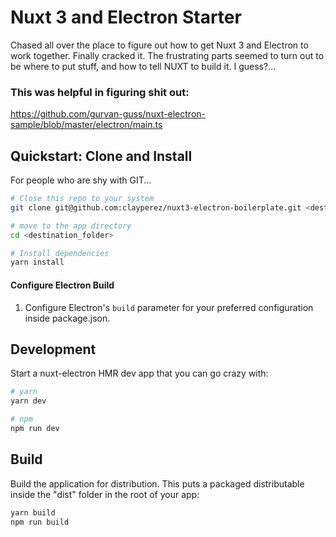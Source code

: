 # Nuxt 3 and Electron Starter

Chased all over the place to figure out how to get Nuxt 3 and Electron to work together. Finally cracked it. The frustrating parts seemed to turn out to be where to put stuff, and how to tell NUXT to build it. I guess?...

### This was helpful in figuring shit out:

https://github.com/gurvan-guss/nuxt-electron-sample/blob/master/electron/main.ts

## Quickstart: Clone and Install

For people who are shy with GIT...

```bash
# Close this repo to your system
git clone git@github.com:clayperez/nuxt3-electron-boilerplate.git <destination_folder>

# move to the app directory
cd <destination_folder>

# Install dependencies
yarn install
```

#### Configure Electron Build

1. Configure Electron's `build` parameter for your preferred configuration inside package.json.

## Development

Start a nuxt-electron HMR dev app that you can go crazy with:

```bash
# yarn
yarn dev

# npm
npm run dev
```

## Build

Build the application for distribution. This puts a packaged distributable inside the "dist" folder in the root of your app:

```bash
yarn build
npm run build
```
